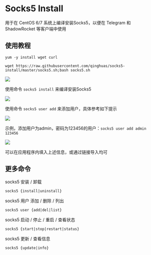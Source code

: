 # Socks5 Install
用于在 CentOS 6/7 系统上编译安装Socks5，以便在 Telegram 和 ShadowRocket 等客户端中使用

使用教程
---
```
yum -y install wget curl

wget https://raw.githubusercontent.com/qinghuas/socks5-install/master/socks5.sh;bash socks5.sh
```
![](https://i.loli.net/2018/03/25/5ab743d5c479b.png)

使用命令 `socks5 install` 来编译安装Socks5

![](https://i.loli.net/2018/03/25/5ab744d61c045.png)

使用命令 `socks5 user add` 来添加用户，具体参考如下提示

![](https://i.loli.net/2018/03/25/5ab744fd645cf.png)

示例，添加用户为admin，密码为123456的用户：`socks5 user add admin 123456`

![](https://i.loli.net/2018/03/25/5ab745b5b6960.png)

可以在应用程序内填入上述信息，或通过链接导入均可

更多命令
---
socks5 安装 / 卸载

`socks5 {install|uninstall}`

socks5 用户 添加 / 删除 / 列出

`socks5 user {add|del|list}`

socks5 启动 / 停止 / 重启 / 查看状态

`socks5 {start|stop|restart|status}`

socks5 更新 / 查看信息

`socks5 {update|info}`
